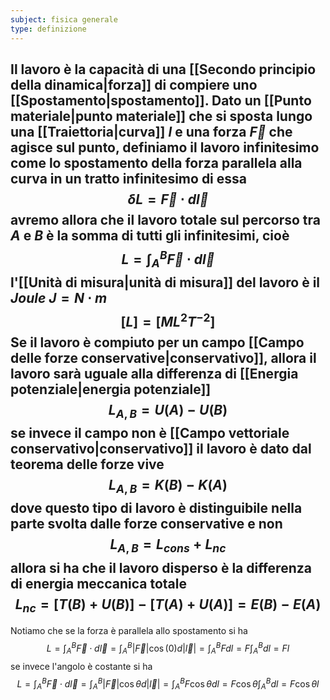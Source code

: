 ```yaml
---
subject: fisica generale
type: definizione
---
```

Il lavoro è la capacità di una [[Secondo principio della dinamica|forza]] di compiere uno [[Spostamento|spostamento]].
Dato un [[Punto materiale|punto materiale]] che si sposta lungo una [[Traiettoria|curva]] $l$ e una forza $\vec{F}$ che agisce sul punto, definiamo il lavoro infinitesimo come lo spostamento della forza parallela alla curva in un tratto infinitesimo di essa
$$
\delta L=\vec{F}\cdot d\vec{l}
$$
avremo allora che il lavoro totale sul percorso tra $A$ e $B$ è la somma di tutti gli infinitesimi, cioè
$$
L=\int_A^B\vec{F}\cdot d\vec{l}
$$
l'[[Unità di misura|unità di misura]] del lavoro è il *Joule* $J=N\cdot m$
$$
[L]=[ML^2T^{-2}]
$$
Se il lavoro è compiuto per un campo [[Campo delle forze conservative|conservativo]], allora il lavoro sarà uguale alla differenza di [[Energia potenziale|energia potenziale]]
$$
L_{A,B}=U(A)-U(B)
$$
se invece il campo non è [[Campo vettoriale conservativo|conservativo]] il lavoro è dato dal teorema delle forze vive
$$
L_{A,B}=K(B)-K(A)
$$
dove questo tipo di lavoro è distinguibile nella parte svolta dalle forze conservative e non
$$
L_{A,B}=L_{cons}+L_{nc}
$$
allora si ha che il lavoro disperso è la differenza di energia meccanica totale
$$
L_{nc}=[T(B)+U(B)]-[T(A)+U(A)]=E(B)-E(A)
$$
---
Notiamo che se la forza è parallela allo spostamento si ha
$$
L=\int_A^B\vec{F}\cdot d\vec{l}=\int_A^B|\vec{F}|\cos(0)d|\vec{l}|=\int_A^BFdl=F\int_A^Bdl=Fl
$$
se invece l'angolo è costante si ha
$$
L=\int_A^B\vec{F}\cdot d\vec{l}=\int_A^B|\vec{F}|\cos\theta d|\vec{l}|=\int_A^BF\cos\theta dl=F\cos\theta\int_A^Bdl=F\cos\theta l
$$